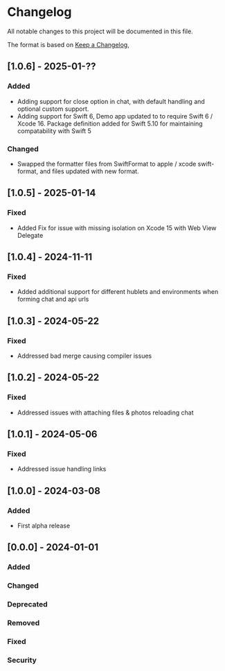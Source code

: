 # Changelog

All notable changes to this project will be documented in this file.

The format is based on [Keep a Changelog](https://keepachangelog.com/en/1.1.0/),

## [1.0.6] - 2025-01-??

### Added
- Adding support for close option in chat, with default handling and optional custom support.
- Adding support for Swift 6, Demo app updated to to require Swift 6 / Xcode 16. Package definition added for Swift 5.10 for maintaining compatability with Swift 5

### Changed
- Swapped the formatter files from SwiftFormat to apple / xcode swift-format, and files updated with new format. 

 ## [1.0.5] - 2025-01-14

### Fixed

- Added Fix for issue with missing isolation on Xcode 15 with Web View Delegate

## [1.0.4] - 2024-11-11

### Fixed

- Added additional support for different hublets and environments when forming chat and api urls

## [1.0.3] - 2024-05-22

### Fixed

- Addressed bad merge causing compiler issues 

## [1.0.2] - 2024-05-22

### Fixed

- Addressed issues with attaching files & photos reloading chat


## [1.0.1] - 2024-05-06

### Fixed

- Addressed issue handling links


## [1.0.0] - 2024-03-08

### Added

- First alpha release




## [0.0.0] - 2024-01-01

### Added
### Changed
### Deprecated
### Removed
### Fixed
### Security
